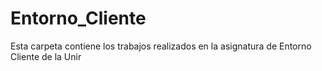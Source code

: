 # Entorno_Cliente
 Esta carpeta contiene los trabajos realizados en la asignatura de Entorno Cliente de la Unir 
